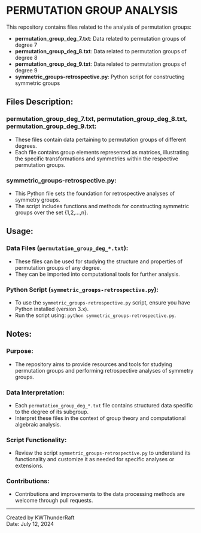 # PERMUTATION GROUP ANALYSIS

This repository contains files related to the analysis of permutation groups:

- **permutation_group_deg_7.txt**: Data related to permutation groups of degree 7
- **permutation_group_deg_8.txt**: Data related to permutation groups of degree 8
- **permutation_group_deg_9.txt**: Data related to permutation groups of degree 9
- **symmetric_groups-retrospective.py**: Python script for constructing symmetric groups

## Files Description:

### permutation_group_deg_7.txt, permutation_group_deg_8.txt, permutation_group_deg_9.txt:
- These files contain data pertaining to permutation groups of different degrees.
- Each file contains group elements represented as matrices, illustrating the specific transformations
  and symmetries within the respective permutation groups.

### symmetric_groups-retrospective.py:
- This Python file sets the foundation for retrospective analyses of symmetry groups.
- The script includes functions and methods for constructing symmetric groups over the set {1,2,...,n}.

## Usage:

### Data Files (`permutation_group_deg_*.txt`):
- These files can be used for studying the structure and properties of permutation groups of any degree.
- They can be imported into computational tools for further analysis.

### Python Script (`symmetric_groups-retrospective.py`):
- To use the `symmetric_groups-retrospective.py` script, ensure you have Python installed (version 3.x).
- Run the script using: `python symmetric_groups-retrospective.py`.

## Notes:

### Purpose:
- The repository aims to provide resources and tools for studying permutation groups and performing
  retrospective analyses of symmetry groups.

### Data Interpretation:
- Each `permutation_group_deg_*.txt` file contains structured data specific to the degree of its subgroup.
- Interpret these files in the context of group theory and computational algebraic analysis.

### Script Functionality:
- Review the script `symmetric_groups-retrospective.py` to understand its functionality and customize it
  as needed for specific analyses or extensions.

### Contributions:
- Contributions and improvements to the data processing methods are welcome through pull requests.

---

Created by KWThunderRaft  
Date: July 12, 2024
